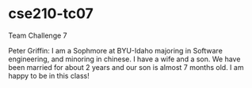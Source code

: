 # cse210-tc07
Team Challenge 7

Peter Griffin:
I am a Sophmore at BYU-Idaho majoring in Software engineering,
and minoring in chinese. I have a wife and a son. We have been 
married for about 2 years and our son is almost 7 months old.
I am happy to be in this class!